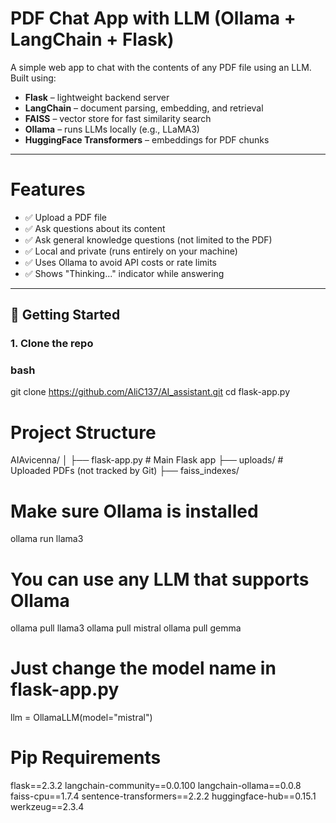 # PDF Chat App with LLM (Ollama + LangChain + Flask)

A simple web app to chat with the contents of any PDF file using an LLM. Built using:

- **Flask** – lightweight backend server
- **LangChain** – document parsing, embedding, and retrieval
- **FAISS** – vector store for fast similarity search
- **Ollama** – runs LLMs locally (e.g., LLaMA3)
- **HuggingFace Transformers** – embeddings for PDF chunks

---

# Features

- ✅ Upload a PDF file
- ✅ Ask questions about its content
- ✅ Ask general knowledge questions (not limited to the PDF)
- ✅ Local and private (runs entirely on your machine)
- ✅ Uses Ollama to avoid API costs or rate limits
- ✅ Shows "Thinking..." indicator while answering

---


## 🚀 Getting Started

### 1. Clone the repo

### bash
git clone https://github.com/AliC137/AI_assistant.git
cd flask-app.py



# Project Structure

AIAvicenna/
│
├── flask-app.py                  # Main Flask app
├── uploads/                # Uploaded PDFs (not tracked by Git)
├── faiss_indexes/

# Make sure Ollama is installed

ollama run llama3

# You can use any LLM that supports Ollama

ollama pull llama3
ollama pull mistral
ollama pull gemma


# Just change the model name in flask-app.py

llm = OllamaLLM(model="mistral")


# Pip Requirements

flask==2.3.2
langchain-community==0.0.100
langchain-ollama==0.0.8
faiss-cpu==1.7.4
sentence-transformers==2.2.2
huggingface-hub==0.15.1
werkzeug==2.3.4



